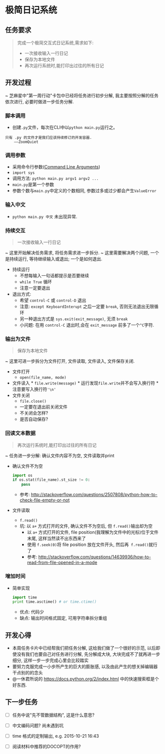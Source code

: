 # 极简日记系统

## 任务要求
> 完成一个极简交互式日记系统,需求如下:
> 
> * 一次接收输入一行日记
> * 保存为本地文件
> * 再次运行系统时,能打印出过往的所有日记

## 开发过程

~ 芝麻星中"第一周行动"卡包中已经将任务进行初步分解, 我主要按照分解的任务依次进行, 必要时做进一步任务分解.

### 脚本调用

  * 创建`.py`文件，每次在CLI中以`python main.py`运行之。

```
只有 .py 的文件才是我们应该持续修订的开发容器.
    ——ZoomQuiet
```

### 调用参数

  * 采用命令行参数([Command Line Arguments](https://docs.python.org/2/tutorial/stdlib.html#command-line-arguments))
  * `import sys`
  * 调用方法: `python main.py argv1 argv2 ...`
  * `main.py`是第一个参数
  * 参数个数与`main.py`中定义的个数相同, 参数过多或过少都会产生`ValueError`

### 输入中文

  * `python main.py 中文` 未出现异常.

### 持续交互

> 一次接收输入一行日记

  ~ 这里开始解决任务需求, 将任务需求进一步拆分. 
  ~ 这里需要解决两个问题, 一个是持续运行, 等待继续输入或退出; 一个是如何退出.
  
  * 持续运行
    * 不想每输入一句话都提示是否要继续
    * `while True` 循环
    * 注意一定要退出
  * 退出方式:
    * 希望 `control-C` 或 `control-D` 退出
    * 注意: `except KeyboardInterupt` 之后一定要 `break`, 否则无法退出无限循环
    * 另一种退出方式是 `sys.exit(exit_message)`, 无须 `break`
    * 小问题: 在用 `control-C` 退出时,会在 `exit_message` 前多了一个`^C`字符.
 
### 输出为文件

> 保存为本地文件

~ 这里可进一步拆分为文件打开, 文件读取, 文件读入, 文件保存关闭.
  
  * 文件打开
    * `open(file_name, mode)`
   * 文件读入
    * `file.write(message)`
    * 运行发现`file.write`并不会写入换行符
    * 注意要写入换行符`'\n'`
  * 文件关闭
    * `file.close()`
    * 一定要在退出前关闭文件
    * 不关闭会怎样?
    * 是否自动保存?
    
### 回读文本数据

> 再次运行系统时,能打印出过往的所有日记

~ 任务进一步分解: 确认文件内容不为空, 文件读取并print

  * 确认文件不为空
    
    ```python
    import os
    if os.stat(file_name).st_size != 0:
        pass
    ```
    
    * 参考: <http://stackoverflow.com/questions/2507808/python-how-to-check-file-empty-or-not>
    
  * 文件读取
    * `f.read()`
    * 坑: 以 `a+` 方式打开的文件, 确认文件不为空后, 但 `f.read()`输出却为空
      * 以 `a+` 方式打开的文件, file position(我理解为文件中的光标)位于文件末尾, 这样当然读不出东西来了
      * 使用 `f.seek(0)`将 file position 放在文件开头, 然后再` f.read()`就行了 
      * 参考: <http://stackoverflow.com/questions/14639936/how-to-read-from-file-opened-in-a-mode>

### 增加时间
* 简单实现

	```python
	import time
	print time.asctime() # or time.ctime()
	```

	* 优点: 代码少
	* 缺点: 输出时间格式固定, 可用字符串拆分重组

## 开发心得

* 本周任务卡片中已经帮我们把任务分解, 这给我们做了一个很好的示范, 以后即使没有我们也要自己对任务进行分解, 先分解成大块, 大块完成不了就再进一步细分, 这样一步一步完成心里会比较踏实
* 要努力克服完成一小步所产生的巨大的膨胀感, 以及由此产生的想关掉编辑器干点别的的念头
* @一休君所说的 <https://docs.python.org/2/index.html> 中的快速搜索框是个好东西.

## 下一步任务
- [ ] 任务中说"先不管数据结构", 这是什么意思?
- [ ] 中文编码问题? 尚未遇到坑
- [ ] time 格式的定制输出, e.g. 2015-10-21 16:43
- [ ] 阅读材料中推荐的DOCOPT的作用?


